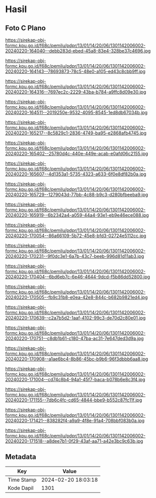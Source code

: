 # Hasil

## Foto C Plano

https://sirekap-obj-formc.kpu.go.id/f68c/pemilu/pdpr/13/01/14/20/06/1301142006002-20240220-164040--debb283d-ebed-45a8-83e4-328be37c4696.jpg

https://sirekap-obj-formc.kpu.go.id/f68c/pemilu/pdpr/13/01/14/20/06/1301142006002-20240220-164143--78693873-78c5-48e0-a105-ed43c8cbb9ff.jpg

https://sirekap-obj-formc.kpu.go.id/f68c/pemilu/pdpr/13/01/14/20/06/1301142006002-20240220-164316--7697ec2c-2229-43ba-b784-a9ffc8d09e30.jpg

https://sirekap-obj-formc.kpu.go.id/f68c/pemilu/pdpr/13/01/14/20/06/1301142006002-20240220-164511--2019250e-9532-4095-8545-1ed8db67034b.jpg

https://sirekap-obj-formc.kpu.go.id/f68c/pemilu/pdpr/13/01/14/20/06/1301142006002-20240220-165217--8c5829c1-2836-4749-ba95-e2868afb4745.jpg

https://sirekap-obj-formc.kpu.go.id/f68c/pemilu/pdpr/13/01/14/20/06/1301142006002-20240220-165402--25780d4c-440e-449e-acab-e0afd06c2155.jpg

https://sirekap-obj-formc.kpu.go.id/f68c/pemilu/pdpr/13/01/14/20/06/1301142006002-20240220-165607--4d1353a1-5735-4323-a633-6f0e8df82b0a.jpg

https://sirekap-obj-formc.kpu.go.id/f68c/pemilu/pdpr/13/01/14/20/06/1301142006002-20240220-165729--1279043d-77bb-4c88-b9c3-d280bfbeeba9.jpg

https://sirekap-obj-formc.kpu.go.id/f68c/pemilu/pdpr/13/01/14/20/06/1301142006002-20240220-165919--6b2342a4-a059-44a4-93e1-eb9e46ece088.jpg

https://sirekap-obj-formc.kpu.go.id/f68c/pemilu/pdpr/13/01/14/20/06/1301142006002-20240220-170054--86a66109-5b72-45e8-bfd3-02724e5112cc.jpg

https://sirekap-obj-formc.kpu.go.id/f68c/pemilu/pdpr/13/01/14/20/06/1301142006002-20240220-170231--9f0dc3e1-6a7b-43c7-beeb-996d81d11ab3.jpg

https://sirekap-obj-formc.kpu.go.id/f68c/pemilu/pdpr/13/01/14/20/06/1301142006002-20240220-170404--6bd6eb7c-6e46-4644-9dcd-f5b86dd52800.jpg

https://sirekap-obj-formc.kpu.go.id/f68c/pemilu/pdpr/13/01/14/20/06/1301142006002-20240220-170505--fb9c31b8-e0ea-42e8-844c-b682b9821ed4.jpg

https://sirekap-obj-formc.kpu.go.id/f68c/pemilu/pdpr/13/01/14/20/06/1301142006002-20240220-170639--c2a7b5d2-1aaf-4102-99c3-de70d2c80e01.jpg

https://sirekap-obj-formc.kpu.go.id/f68c/pemilu/pdpr/13/01/14/20/06/1301142006002-20240220-170751--c8db1b61-c180-47ba-ac31-7e647ded3d9a.jpg

https://sirekap-obj-formc.kpu.go.id/f68c/pemilu/pdpr/13/01/14/20/06/1301142006002-20240220-170908--a1ae6bc4-8b86-45bc-b9b6-96f3dbbb6aa8.jpg

https://sirekap-obj-formc.kpu.go.id/f68c/pemilu/pdpr/13/01/14/20/06/1301142006002-20240220-171004--cd74c8b4-94a1-45f7-baca-b078b6e8c3f4.jpg

https://sirekap-obj-formc.kpu.go.id/f68c/pemilu/pdpr/13/01/14/20/06/1301142006002-20240220-171155--7db6c4fc-cd65-4844-bbe9-b552c87fc11f.jpg

https://sirekap-obj-formc.kpu.go.id/f68c/pemilu/pdpr/13/01/14/20/06/1301142006002-20240220-171421--838282f4-a9a9-4f8e-91a4-708bbf083b0a.jpg

https://sirekap-obj-formc.kpu.go.id/f68c/pemilu/pdpr/13/01/14/20/06/1301142006002-20240220-171518--a8dee7b1-0f29-43af-aa71-a42e3bc9c63b.jpg


## Metadata

| Key        | Value               |
| ---------- | ------------------- |
| Time Stamp | 2024-02-20 18:03:18 |
| Kode Dapil | 1301                |



